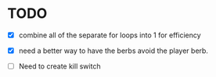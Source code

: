 # TODO 
- [x]  combine all of the separate for loops into 1 for efficiency
- [x]  need a better way to have the berbs avoid the player berb. 
- [ ]  Need to create kill switch



